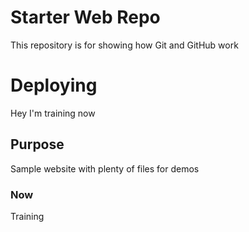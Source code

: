 # Starter Web Repo

This repository is for showing how Git and GitHub work
# Deploying
Hey I'm training now
## Purpose

Sample website with plenty of files for demos

### Now
Training